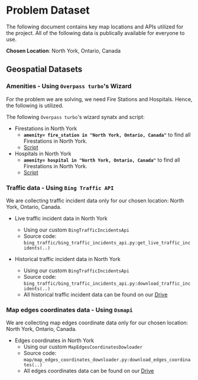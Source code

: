 # Problem Dataset 
The following document contains key map locations and APIs utilized for the project. All of the following data is publically available for everyone to use. 

**Chosen Location**: North York, Ontario, Canada

## Geospatial Datasets

### Amenities - Using `Overpass turbo`'s Wizard 
For the problem we are solving, we need Fire Stations and Hospitals. Hence, the following is utilized. 

The following `Overpass turbo`'s wizard synatx and script:
* Firestations in North York 
  * **`amenity= fire_station in "North York, Ontario, Canada"`** to find all Firestations in North York. 
  * [Script](./Dataset/scripts/firestations_northyork.oql) 
* Hospitals in North York 
  * **`amenity= hospital in "North York, Ontario, Canada"`** to find all Firestations in North York. 
  * [Script](./Dataset/scripts/hospitals_northyork.oql)

### Traffic data - Using `Bing Traffic API`
We are collecting traffic incident data only for our chosen location: North York, Ontario, Canada.

* Live traffic incident data in North York
  * Using our custom `BingTrafficIncidentsApi`
  * Source code: `bing_traffic/bing_traffic_incidents_api.py:get_live_traffic_incidents(..)` 

* Historical traffic incident data in North York
  * Using our custom `BingTrafficIncidentsApi`
  * Source code: `bing_traffic/bing_traffic_incidents_api.py:download_traffic_incidents(..)`
  * All historical traffic incident data can be found on our [Drive](https://drive.google.com/drive/folders/1ObGRrqJbvuVqW3wQDg16Wnjh-9BA0K04)

### Map edges coordinates data - Using `Osmapi`
We are collecting map edges coordinate data only for our chosen location: North York, Ontario, Canada.

* Edges coordinates in North York
  * Using our custom `MapEdgesCoordinatesDowloader`
  * Source code: `map/map_edges_coordinates_downloader.py:download_edges_coordinates(..)` 
  * All edges coordinates data can be found on our [Drive](https://drive.google.com/drive/folders/1ObGRrqJbvuVqW3wQDg16Wnjh-9BA0K04)